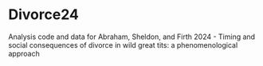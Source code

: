 # Divorce24
Analysis code and data for Abraham, Sheldon, and Firth 2024 - Timing and social consequences of divorce in wild great tits: a phenomenological approach
